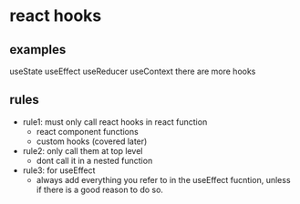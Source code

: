 # react hooks


## examples

useState
useEffect
useReducer
useContext
there are more hooks

## rules

- rule1: must only call react hooks in react function
  - react component functions
  - custom hooks (covered later)
- rule2: only call them at top level
  - dont call it in a nested function
- rule3: for useEffect
  - always add everything you refer to in the useEffect fucntion, unless if there is a good reason to do so.